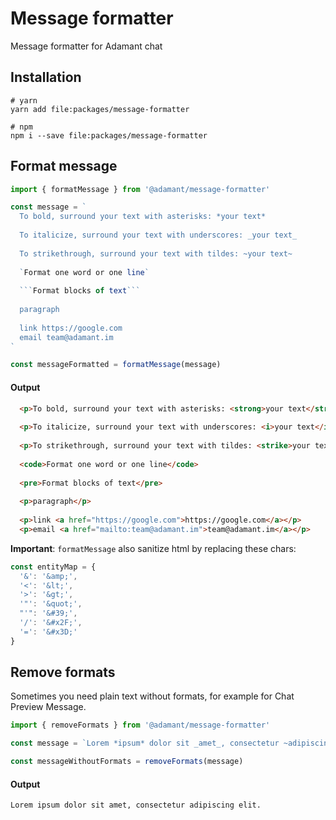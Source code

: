 # Message formatter

Message formatter for Adamant chat

## Installation

```shell
# yarn
yarn add file:packages/message-formatter
```

```shell
# npm
npm i --save file:packages/message-formatter
```

## Format message

```js
import { formatMessage } from '@adamant/message-formatter'

const message = `
  To bold, surround your text with asterisks: *your text*
                   
  To italicize, surround your text with underscores: _your text_
  
  To strikethrough, surround your text with tildes: ~your text~
  
  `Format one word or one line`
  
  ```Format blocks of text```
  
  paragraph
  
  link https://google.com
  email team@adamant.im
`

const messageFormatted = formatMessage(message)
```

#### Output
```html
  <p>To bold, surround your text with asterisks: <strong>your text</strong></p>
                   
  <p>To italicize, surround your text with underscores: <i>your text</i></p>
  
  <p>To strikethrough, surround your text with tildes: <strike>your text</strike></p>
  
  <code>Format one word or one line</code>
  
  <pre>Format blocks of text</pre>
  
  <p>paragraph</p>
  
  <p>link <a href="https://google.com">https://google.com</a></p>
  <p>email <a href="mailto:team@adamant.im">team@adamant.im</a></p>
```

**Important**: `formatMessage` also sanitize html by replacing these chars:

```js
const entityMap = {
  '&': '&amp;',
  '<': '&lt;',
  '>': '&gt;',
  '"': '&quot;',
  "'": '&#39;',
  '/': '&#x2F;',
  '=': '&#x3D;'
}
```

## Remove formats

Sometimes you need plain text without formats, for example for Chat Preview Message.

```js
import { removeFormats } from '@adamant/message-formatter'

const message = `Lorem *ipsum* dolor sit _amet_, consectetur ~adipiscing~ elit.`

const messageWithoutFormats = removeFormats(message)
```

#### Output
```html
Lorem ipsum dolor sit amet, consectetur adipiscing elit.
```
